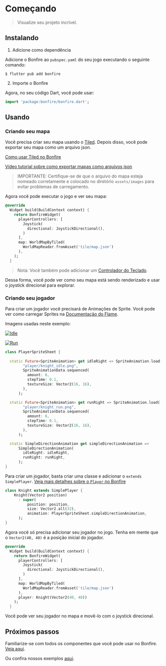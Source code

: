 # Começando

> Visualize seu projeto incrível.

## Instalando

1. Adicione como dependência

Adicione o Bonfire ao `pubspec.yaml` do seu jogo executando o seguinte comando:

```console
$ flutter pub add bonfire
```

2. Importe o Bonfire

Agora, no seu código Dart, você pode usar:

```dart
import 'package:bonfire/bonfire.dart';
```

## Usando

### Criando seu mapa
Você precisa criar seu mapa usando o [Tiled](https://www.mapeditor.org/). Depois disso, você pode exportar seu mapa como um arquivo json.

[Como usar Tiled no Bonfire](doc/tiled_support?id=tiled-support) 

[Vídeo tutorial sobre como exportar mapas como arquivos json](https://www.youtube.com/watch?v=hVCmLqZ0JVw)

> IMPORTANTE: Certifique-se de que o arquivo do mapa esteja nomeado corretamente e colocado no diretório `assets/images` para evitar problemas de carregamento.

Agora você pode executar o jogo e ver seu mapa:

```dart
@override
  Widget build(BuildContext context) {
    return BonfireWidget(
      playerControllers: [
        Joystick(
          directional: JoystickDirectional(),
        )
      ],
      map: WorldMapByTiled(
        WorldMapReader.fromAsset('tile/map.json')
      ),
    );
  }
```
> Nota: Você também pode adicionar um [Controlador do Teclado](doc/input?id=keyboard).

Dessa forma, você pode ver como seu mapa está sendo renderizado e usar o joystick direcional para explorar.

### Criando seu jogador

Para criar um jogador você precisará de Animações de Sprite. Você pode ver como carregar Sprites na [Documentação do Flame](https://docs.flame-engine.org/main/flame/rendering/images.html).

Imagens usadas neste exemplo:

[![Idle](https://raw.githubusercontent.com/RafaelBarbosatec/bonfire/master/example/assets/images/player/knight_idle.png)](https://raw.githubusercontent.com/RafaelBarbosatec/bonfire/master/example/assets/images/player/knight_idle.png)

[![Run](https://raw.githubusercontent.com/RafaelBarbosatec/bonfire/master/example/assets/images/player/knight_run.png)](https://raw.githubusercontent.com/RafaelBarbosatec/bonfire/master/example/assets/images/player/knight_run.png)


```dart
class PlayerSpriteSheet {
 
  static Future<SpriteAnimation> get idleRight => SpriteAnimation.load(
        "player/knight_idle.png",
        SpriteAnimationData.sequenced(
          amount: 6,
          stepTime: 0.1,
          textureSize: Vector2(16, 16),
        ),
      );

  static Future<SpriteAnimation> get runRight => SpriteAnimation.load(
        "player/knight_run.png",
        SpriteAnimationData.sequenced(
          amount: 6,
          stepTime: 0.1,
          textureSize: Vector2(16, 16),
        ),
      );

  static SimpleDirectionAnimation get simpleDirectionAnimation =>
      SimpleDirectionAnimation(
        idleRight: idleRight,
        runRight: runRight,
      );
}
```


Para criar um jogador, basta criar uma classe e adicionar o `extends SimplePlayer`. [Veja mais detalhes sobre o `Player` no Bonfire](doc/player?id=player)


```dart
class Knight extends SimplePlayer {
    Knight(Vector2 position)
      : super(
          position: position, 
          size: Vector2.all(32),
          animation: PlayerSpriteSheet.simpleDirectionAnimation,
      );
}
```

Agora você só precisa adicionar seu jogador no jogo. Tenha em mente que o `Vector2(40, 40)` é a posição inicial do jogador.

```dart
@override
  Widget build(BuildContext context) {
    return BonfireWidget(
      playerControllers: [
        Joystick(
          directional: JoystickDirectional(),
        )
      ], 
      map: WorldMapByTiled(
        WorldMapReader.fromAsset('tile/map.json')
      ),
      player: Knight(Vector2(40, 40))
    );
  }
```

Você pode ver seu jogador no mapa e movê-lo com o joystick direcional.

## Próximos passos

Familiarize-se com todos os componentes que você pode usar no Bonfire. [Veja aqui](doc/overview?id=overview).

Ou confira nossos exemplos [aqui](doc/examples?id=bonfire-example).